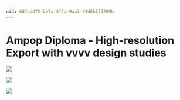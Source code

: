```yaml
---
uid: 6dfbdd72-bb7a-4f5d-9aa3-74d8b5f5209b
---
```


# Ampop Diploma - High-resolution Export with vvvv design studies
![](~/img/manual1.gif "")  


![](~/img/manual2.gif "")  


![](~/img/manual3.gif "")